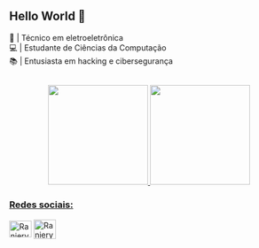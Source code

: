 <h2 style="display: inline_block">Hello World 👋</h2>
🔌 | Técnico em eletroeletrônica <br>
💻 | Estudante de Ciências da Computação <br>
📚 | Entusiasta em hacking e cibersegurança <br>

<h2 style="display: inline_block"></h2>

<div align="center">
  <a href="https://github.com/Ranieeery">
  <img height="180em" src="https://github-readme-stats.vercel.app/api/top-langs/?username=Ranieeery&layout=compact&langs_count=7&theme=radical"/>
  <img height="180em" src="https://github-readme-stats.vercel.app/api?username=ranieeery&show_icons=true&theme=radical&include_all_commits=true&count_private=true"/>
</div>

<h3 align="left">Redes sociais:</h1>
<p align="left">
<a href="https://www.linkedin.com/in/ranierygoulart/" target="blank"><img align="center" src="https://raw.githubusercontent.com/rahuldkjain/github-profile-readme-generator/master/src/images/icons/Social/linked-in-alt.svg" alt="Raniery Meireles Goulart" height="30" width="40" /></a>
<a href="https://www.instagram.com/ranierygoulart/" target="blank"><img align="center" src="https://raw.githubusercontent.com/rahuldkjain/github-profile-readme-generator/master/src/images/icons/Social/instagram.svg" alt="Raniery Meireles Goulart" height="35" width="40" /></a>
</p>

